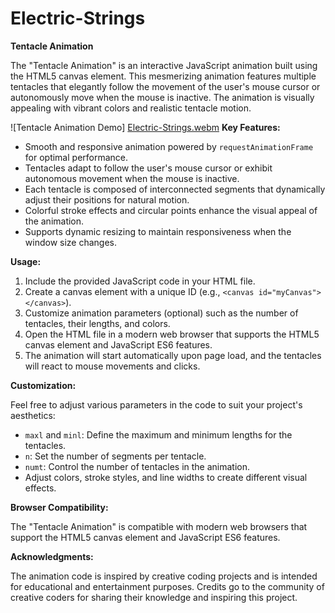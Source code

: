 # Electric-Strings

**Tentacle Animation**

The "Tentacle Animation" is an interactive JavaScript animation built using the HTML5 canvas element. This mesmerizing animation features multiple tentacles that elegantly follow the movement of the user's mouse cursor or autonomously move when the mouse is inactive. The animation is visually appealing with vibrant colors and realistic tentacle motion.

![Tentacle Animation Demo]
[Electric-Strings.webm](https://user-images.githubusercontent.com//57222581/6eb0771c-3fad-4493-96d8-cc96f77a0ded)
**Key Features:**

- Smooth and responsive animation powered by `requestAnimationFrame` for optimal performance.
- Tentacles adapt to follow the user's mouse cursor or exhibit autonomous movement when the mouse is inactive.
- Each tentacle is composed of interconnected segments that dynamically adjust their positions for natural motion.
- Colorful stroke effects and circular points enhance the visual appeal of the animation.
- Supports dynamic resizing to maintain responsiveness when the window size changes.

**Usage:**

1. Include the provided JavaScript code in your HTML file.
2. Create a canvas element with a unique ID (e.g., `<canvas id="myCanvas"></canvas>`).
3. Customize animation parameters (optional) such as the number of tentacles, their lengths, and colors.
4. Open the HTML file in a modern web browser that supports the HTML5 canvas element and JavaScript ES6 features.
5. The animation will start automatically upon page load, and the tentacles will react to mouse movements and clicks.

**Customization:**

Feel free to adjust various parameters in the code to suit your project's aesthetics:

- `maxl` and `minl`: Define the maximum and minimum lengths for the tentacles.
- `n`: Set the number of segments per tentacle.
- `numt`: Control the number of tentacles in the animation.
- Adjust colors, stroke styles, and line widths to create different visual effects.

**Browser Compatibility:**

The "Tentacle Animation" is compatible with modern web browsers that support the HTML5 canvas element and JavaScript ES6 features.

**Acknowledgments:**

The animation code is inspired by creative coding projects and is intended for educational and entertainment purposes. Credits go to the community of creative coders for sharing their knowledge and inspiring this project.
